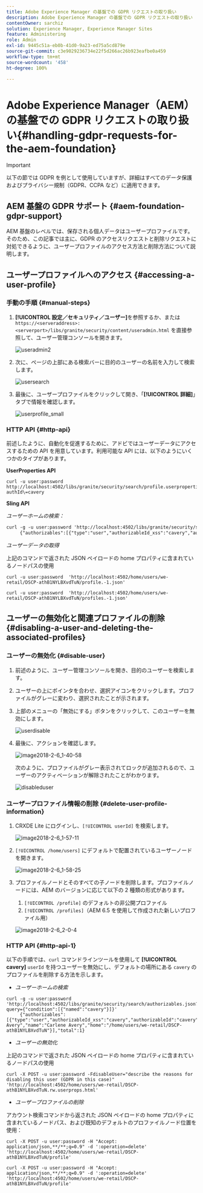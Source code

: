 ```yaml
---
title: Adobe Experience Manager の基盤での GDPR リクエストの取り扱い
description: Adobe Experience Manager の基盤での GDPR リクエストの取り扱い
contentOwner: sarchiz
solution: Experience Manager, Experience Manager Sites
feature: Administering
role: Admin
exl-id: 9445c51a-eb0b-41d0-9a23-ed75a5cd879e
source-git-commit: c3e9029236734e22f5d266ac26b923eafbe0a459
workflow-type: tm+mt
source-wordcount: '458'
ht-degree: 100%

---
```


# Adobe Experience Manager（AEM）の基盤での GDPR リクエストの取り扱い{#handling-gdpr-requests-for-the-aem-foundation}

>[!IMPORTANT]
>
>以下の節では GDPR を例として使用していますが、詳細はすべてのデータ保護およびプライバシー規制（GDPR、CCPA など）に適用できます。

## AEM 基盤の GDPR サポート {#aem-foundation-gdpr-support}

AEM 基盤のレベルでは、保存される個人データはユーザープロファイルです。そのため、この記事では主に、GDPR のアクセスリクエストと削除リクエストに対処できるように、ユーザープロファイルのアクセス方法と削除方法について説明します。

## ユーザープロファイルへのアクセス {#accessing-a-user-profile}

### 手動の手順 {#manual-steps}

1. **[!UICONTROL 設定／セキュリティ／ユーザー]**&#x200B;を参照するか、または `https://<serveraddress>:<serverport>/libs/granite/security/content/useradmin.html` を直接参照して、ユーザー管理コンソールを開きます。

   ![useradmin2](assets/useradmin2.png)

1. 次に、ページの上部にある検索バーに目的のユーザーの名前を入力して検索します。

   ![usersearch](assets/usersearch.png)

1. 最後に、ユーザープロファイルをクリックして開き、「**[!UICONTROL 詳細]**」タブで情報を確認します。

   ![userprofile_small](assets/userprofile_small.png)

### HTTP API {#http-api}

前述したように、自動化を促進するために、アドビではユーザーデータにアクセスするための API を用意しています。利用可能な API には、以下のようにいくつかのタイプがあります。

**UserProperties API**

```shell
curl -u user:password http://localhost:4502/libs/granite/security/search/profile.userproperties.json\?authId\=cavery
```

**Sling API**

*ユーザーホームの検索：*

```xml
curl -g -u user:password 'http://localhost:4502/libs/granite/security/search/authorizables.json?query={"condition":[{"named":"cavery"}]}'
     {"authorizables":[{"type":"user","authorizableId_xss":"cavery","authorizableId":"cavery","name_xss":"Carlene Avery","name":"Carlene Avery","home":"/home/users/we-retail/DSCP-athB1NYLBXvdTuN"}],"total":1}
```

*ユーザーデータの取得*

上記のコマンドで返された JSON ペイロードの home プロパティに含まれているノードパスの使用

```shell
curl -u user:password  'http://localhost:4502/home/users/we-retail/DSCP-athB1NYLBXvdTuN/profile.-1.json'
```

```shell
curl -u user:password  'http://localhost:4502/home/users/we-retail/DSCP-athB1NYLBXvdTuN/profiles.-1.json'
```

## ユーザーの無効化と関連プロファイルの削除 {#disabling-a-user-and-deleting-the-associated-profiles}

### ユーザーの無効化 {#disable-user}

1. 前述のように、ユーザー管理コンソールを開き、目的のユーザーを検索します。
1. ユーザーの上にポインタを合わせ、選択アイコンをクリックします。プロファイルがグレーに変わり、選択されたことが示されます。

1. 上部のメニューの「無効にする」ボタンをクリックして、このユーザーを無効にします。

   ![userdisable](assets/userdisable.png)

1. 最後に、アクションを確認します。

   ![image2018-2-6_1-40-58](assets/image2018-2-6_1-40-58.png)

   次のように、プロファイルがグレー表示されてロックが追加されるので、ユーザーのアクティベーションが解除されたことがわかります。

   ![disableduser](assets/disableduser.png)

### ユーザープロファイル情報の削除 {#delete-user-profile-information}

1. CRXDE Lite にログインし、`[!UICONTROL userId]` を検索します。

   ![image2018-2-6_1-57-11](assets/image2018-2-6_1-57-11.png)

1. `[!UICONTROL /home/users]` にデフォルトで配置されているユーザーノードを開きます。

   ![image2018-2-6_1-58-25](assets/image2018-2-6_1-58-25.png)

1. プロファイルノードとそのすべての子ノードを削除します。プロファイルノードには、AEM のバージョンに応じて以下の 2 種類の形式があります。

   1. `[!UICONTROL /profile]` のデフォルトの非公開プロファイル
   1. `[!UICONTROL /profiles]`（AEM 6.5 を使用して作成された新しいプロファイル用）

   ![image2018-2-6_2-0-4](assets/image2018-2-6_2-0-4.png)

### HTTP API {#http-api-1}

以下の手順では、`curl` コマンドラインツールを使用して **[!UICONTROL cavery]** `userId` を持つユーザーを無効にし、デフォルトの場所にある `cavery` のプロファイルを削除する方法を示します。

* *ユーザーホームの検索*

```shell
curl -g -u user:password 'http://localhost:4502/libs/granite/security/search/authorizables.json?query={"condition":[{"named":"cavery"}]}'
     {"authorizables":[{"type":"user","authorizableId_xss":"cavery","authorizableId":"cavery","name_xss":"Carlene Avery","name":"Carlene Avery","home":"/home/users/we-retail/DSCP-athB1NYLBXvdTuN"}],"total":1}
```

* *ユーザーの無効化*

上記のコマンドで返された JSON ペイロードの home プロパティに含まれているノードパスの使用

```shell
curl -X POST -u user:password -FdisableUser="describe the reasons for disabling this user (GDPR in this case)" 'http://localhost:4502/home/users/we-retail/DSCP-athB1NYLBXvdTuN.rw.userprops.html'
```

* *ユーザープロファイルの削除*

アカウント検索コマンドから返された JSON ペイロードの home プロパティに含まれているノードパス、および既知のデフォルトのプロファイルノード位置を使用：

```shell
curl -X POST -u user:password -H "Accept: application/json,**/**;q=0.9" -d ':operation=delete' 'http://localhost:4502/home/users/we-retail/DSCP-athB1NYLBXvdTuN/profile'
```

```shell
curl -X POST -u user:password -H "Accept: application/json,**/**;q=0.9" -d ':operation=delete' 'http://localhost:4502/home/users/we-retail/DSCP-athB1NYLBXvdTuN/profile'
```
